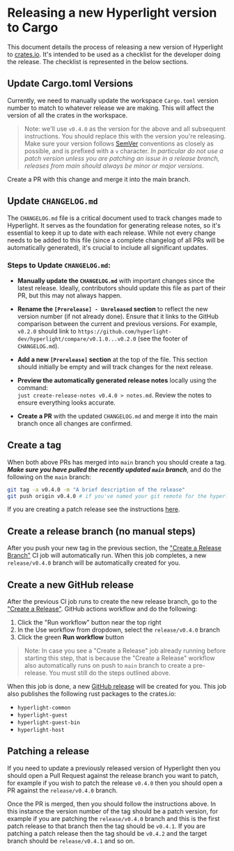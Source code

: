 # Releasing a new Hyperlight version to Cargo

This document details the process of releasing a new version of Hyperlight to [crates.io](https://crates.io). It's intended to be used as a checklist for the developer doing the release. The checklist is represented in the below sections.

## Update Cargo.toml Versions

Currently, we need to manually update the workspace `Cargo.toml` version number to match to whatever release we are making. This will affect the version of all the crates in the workspace.

> Note: we'll use `v0.4.0` as the version for the above and all subsequent instructions. You should replace this with the version you're releasing. Make sure your version follows [SemVer](https://semver.org) conventions as closely as possible, and is prefixed with a `v` character. *In particular do not use a patch version unless you are patching an issue in a release branch, releases from main should always be minor or major versions*.

Create a PR with this change and merge it into the main branch.

## Update `CHANGELOG.md`

The `CHANGELOG.md` file is a critical document used to track changes made to Hyperlight. It serves as the foundation for generating release notes, so it's essential to keep it up to date with each release. While not every change needs to be added to this file (since a complete changelog of all PRs will be automatically generated), it's crucial to include all significant updates.

### Steps to Update `CHANGELOG.md`:

- **Manually update the `CHANGELOG.md`** with important changes since the latest release. Ideally, contributors should update this file as part of their PR, but this may not always happen.
  
- **Rename the `[Prerelease] - Unreleased` section** to reflect the new version number (if not already done). Ensure that it links to the GitHub comparison between the current and previous versions. For example, `v0.2.0` should link to `https://github.com/hyperlight-dev/hyperlight/compare/v0.1.0...v0.2.0` (see the footer of `CHANGELOG.md`).

- **Add a new `[Prerelease]` section** at the top of the file. This section should initially be empty and will track changes for the next release.

- **Preview the automatically generated release notes** locally using the command:  
  `just create-release-notes v0.4.0 > notes.md`. Review the notes to ensure everything looks accurate.

- **Create a PR** with the updated `CHANGELOG.md` and merge it into the main branch once all changes are confirmed.

## Create a tag

When both above PRs has merged into `main` branch you should create a tag. ***Make sure you have pulled the recently updated `main` branch***, and do the following on the `main` branch:

```bash
git tag -a v0.4.0 -m "A brief description of the release"
git push origin v0.4.0 # if you've named your git remote for the hyperlight-dev/hyperlight repo differently, change 'origin' to your remote name
```

If you are creating a patch release see the instructions [here](#patching-a-release).

## Create a release branch (no manual steps)

After you push your new tag in the previous section, the ["Create a Release Branch"](https://github.com/hyperlight-dev/hyperlight/actions/workflows/CreateReleaseBranch.yml) CI job will automatically run. When this job completes, a new `release/v0.4.0` branch will be automatically created for you.

## Create a new GitHub release

After the previous CI job runs to create the new release branch, go to the ["Create a Release"](https://github.com/hyperlight-dev/hyperlight/actions/workflows/CreateRelease.yml). GitHub actions workflow and do the following:

1. Click the "Run workflow" button near the top right
2. In the Use workflow from dropdown, select the `release/v0.4.0` branch
3. Click the green **Run workflow** button

> Note: In case you see a "Create a Release" job already running before starting this step, that is because the "Create a Release" workflow also automatically runs on push to `main` branch to create a pre-release. You must still do the steps outlined above.

When this job is done, a new [GitHub release](https://github.com/hyperlight-dev/hyperlight/releases) will be created for you. This job also publishes the following rust packages to the crates.io:
- `hyperlight-common`
- `hyperlight-guest`
- `hyperlight-guest-bin`
- `hyperlight-host`

## Patching a release

If you need to update a previously released version of Hyperlight then you should open a Pull Request against the release branch you want to patch, for example if you wish to patch the release `v0.4.0` then you should open a PR against the `release/v0.4.0` branch.

Once the PR is merged, then you should follow the instructions above. In this instance the version number of the tag should be a patch version, for example if you are patching the `release/v0.4.0` branch and this is the first patch release to that branch then the tag should be `v0.4.1`. If you are patching a patch release then the tag should be `v0.4.2` and the target branch should be `release/v0.4.1` and so on.
